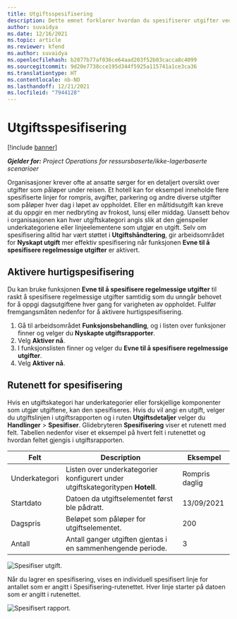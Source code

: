 ```yaml
---
title: Utgiftsspesifisering
description: Dette emnet forklarer hvordan du spesifiserer utgifter ved hjelp av det nyskapte utgiftsarbeidsområdet.
author: suvaidya
ms.date: 12/16/2021
ms.topic: article
ms.reviewer: kfend
ms.author: suvaidya
ms.openlocfilehash: b2077b77af036ce64aad203f52b03cacca8c4099
ms.sourcegitcommit: 9d20e7738cce195d344f5925a115741a1ce3ca36
ms.translationtype: HT
ms.contentlocale: nb-NO
ms.lasthandoff: 12/21/2021
ms.locfileid: "7944128"
---
```

# <a name="expense-itemization"></a>Utgiftsspesifisering

[!include [banner](../includes/banner.md)]

_**Gjelder for:** Project Operations for ressursbaserte/ikke-lagerbaserte scenarioer_

Organisasjoner krever ofte at ansatte sørger for en detaljert oversikt over utgifter som påløper under reisen. Et hotell kan for eksempel inneholde flere spesifiserte linjer for rompris, avgifter, parkering og andre diverse utgifter som påløper hver dag i løpet av oppholdet. Eller en måltidsutgift kan kreve at du oppgir en mer nedbryting av frokost, lunsj eller middag. Uansett behov i organisasjonen kan hver utgiftskategori angis slik at den gjenspeiler underkategoriene eller linjeelementene som utgjør en utgift. Selv om spesifisering alltid har vært støttet i **Utgiftshåndtering**, gir arbeidsområdet for **Nyskapt utgift** mer effektiv spesifisering når funksjonen **Evne til å spesifisere regelmessige utgifter** er aktivert.  

## <a name="enable-quick-itemization"></a>Aktivere hurtigspesifisering 

Du kan bruke funksjonen **Evne til å spesifisere regelmessige utgifter** til raskt å spesifisere regelmessige utgifter samtidig som du unngår behovet for å oppgi dagsutgiftene hver gang for varigheten av oppholdet. Fullfør fremgangsmåten nedenfor for å aktivere hurtigspesifisering.

1. Gå til arbeidsområdet **Funksjonsbehandling**, og i listen over funksjoner finner og velger du **Nyskapte utgiftsrapporter**. 
2. Velg **Aktiver nå**. 
3. I funksjonslisten finner og velger du **Evne til å spesifisere regelmessige utgifter**.
4. Velg **Aktiver nå**. 

## <a name="itemization-grid"></a>Rutenett for spesifisering 

Hvis en utgiftskategori har underkategorier eller forskjellige komponenter som utgjør utgiftene, kan den spesifiseres. Hvis du vil angi en utgift, velger du utgiftslinjen i utgiftsrapporten og i ruten **Utgiftsdetaljer** velger du **Handlinger** > **Spesifiser**. Glidebryteren **Spesifisering** viser et rutenett med felt. Tabellen nedenfor viser et eksempel på hvert felt i rutenettet og hvordan feltet gjengis i utgiftsrapporten. 

|     Felt          |     Description                                                                                  |     Eksempel              |
|--------------------|--------------------------------------------------------------------------------------------------|--------------------------|
|     Underkategori    |     Listen over underkategorier konfigurert under utgiftskategoritypen **Hotell**.             |     Rompris daglig      |
|     Startdato     |     Datoen da utgiftselementet først ble pådratt.                                           |     13/09/2021           |
|     Dagspris     |     Beløpet som påløper for utgiftselementet.                                                    |     200                  |
|     Antall       |     Antall ganger utgiften gjentas i en sammenhengende periode.                       |     3                    |

![Spesifiser utgift.](media/Itemization%20screen%201.png)

Når du lagrer en spesifisering, vises en individuell spesifisert linje for antallet som er angitt i Spesifisering-rutenettet. Hver linje starter på datoen som er angitt i rutenettet.

![Spesifisert rapport.](media/Itemization%20screen%202.png)


